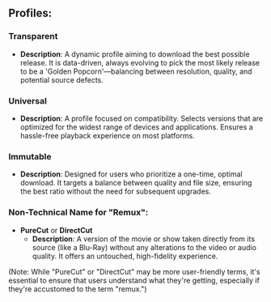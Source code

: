 ## Profiles:

### Transparent
- **Description**: A dynamic profile aiming to download the best possible release. It is data-driven, always evolving to pick the most likely release to be a 'Golden Popcorn'—balancing between resolution, quality, and potential source defects.

### Universal
- **Description**: A profile focused on compatibility. Selects versions that are optimized for the widest range of devices and applications. Ensures a hassle-free playback experience on most platforms.

### Immutable
- **Description**: Designed for users who prioritize a one-time, optimal download. It targets a balance between quality and file size, ensuring the best ratio without the need for subsequent upgrades.

### Non-Technical Name for "Remux":

- **PureCut** or **DirectCut**
    - **Description**: A version of the movie or show taken directly from its source (like a Blu-Ray) without any alterations to the video or audio quality. It offers an untouched, high-fidelity experience.

(Note: While "PureCut" or "DirectCut" may be more user-friendly terms, it's essential to ensure that users understand what they're getting, especially if they're accustomed to the term "remux.")

